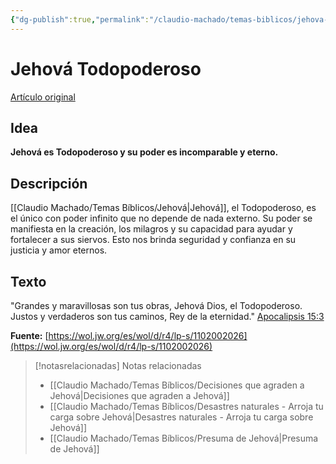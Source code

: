 ```yaml
---
{"dg-publish":true,"permalink":"/claudio-machado/temas-biblicos/jehova-todopoderoso/","tags":["Jehová","Dios"]}
---
```


# Jehová Todopoderoso
[Artículo original](https://wol.jw.org/es/wol/d/r4/lp-s/1102002026)
## Idea
**Jehová es Todopoderoso y su poder es incomparable y eterno.**

## Descripción
[[Claudio Machado/Temas Bíblicos/Jehová\|Jehová]], el Todopoderoso, es el único con poder infinito que no depende de nada externo. Su poder se manifiesta en la creación, los milagros y su capacidad para ayudar y fortalecer a sus siervos. Esto nos brinda seguridad y confianza en su justicia y amor eternos.

## Texto
"Grandes y maravillosas son tus obras, Jehová Dios, el Todopoderoso. Justos y verdaderos son tus caminos, Rey de la eternidad." [Apocalipsis 15:3](https://www.jw.org/es/biblioteca/biblia/nwt/libros/apocalipsis/15/#v3)

**Fuente:** [https://wol.jw.org/es/wol/d/r4/lp-s/1102002026](https://wol.jw.org/es/wol/d/r4/lp-s/1102002026)


> [!notasrelacionadas] Notas relacionadas
> - [[Claudio Machado/Temas Bíblicos/Decisiones que agraden a Jehová\|Decisiones que agraden a Jehová]]
> - [[Claudio Machado/Temas Bíblicos/Desastres naturales - Arroja tu carga sobre Jehová\|Desastres naturales - Arroja tu carga sobre Jehová]]
> - [[Claudio Machado/Temas Bíblicos/Presuma de Jehová\|Presuma de Jehová]]


